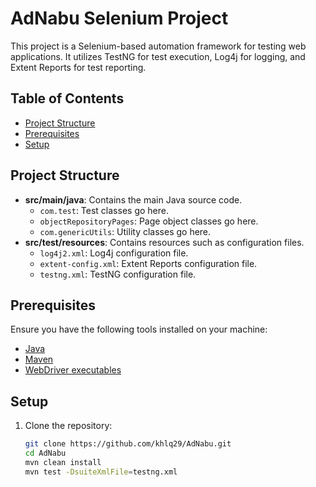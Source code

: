 # AdNabu Selenium Project

This project is a Selenium-based automation framework for testing web applications. It utilizes TestNG for test execution, Log4j for logging, and Extent Reports for test reporting.

## Table of Contents

- [Project Structure](#project-structure)
- [Prerequisites](#prerequisites)
- [Setup](#setup)

## Project Structure

- **src/main/java**: Contains the main Java source code.
  - `com.test`: Test classes go here.
  - `objectRepositoryPages`: Page object classes go here.
  - `com.genericUtils`: Utility classes go here.
- **src/test/resources**: Contains resources such as configuration files.
  - `log4j2.xml`: Log4j configuration file.
  - `extent-config.xml`: Extent Reports configuration file.
  - `testng.xml`: TestNG configuration file.

## Prerequisites

Ensure you have the following tools installed on your machine:

- [Java](https://www.oracle.com/java/technologies/javase-downloads.html)
- [Maven](https://maven.apache.org/download.cgi)
- [WebDriver executables](https://www.selenium.dev/documentation/en/webdriver/driver_requirements/#quick-reference)

## Setup

1. Clone the repository:

   ```bash
   git clone https://github.com/khlq29/AdNabu.git
   cd AdNabu
   mvn clean install
   mvn test -DsuiteXmlFile=testng.xml
